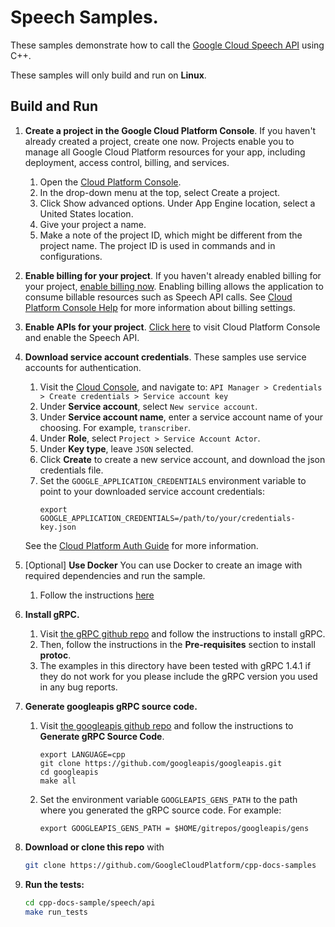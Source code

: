 # Speech Samples.

These samples demonstrate how to call the [Google Cloud Speech API](https://cloud.google.com/speech/) using C++.

These samples will only build and run on **Linux**.

## Build and Run

1.  **Create a project in the Google Cloud Platform Console**.
    If you haven't already created a project, create one now. Projects enable
    you to manage all Google Cloud Platform resources for your app, including
    deployment, access control, billing, and services.
    1.  Open the [Cloud Platform Console](https://console.cloud.google.com/).
    1.  In the drop-down menu at the top, select Create a project.
    1.  Click Show advanced options. Under App Engine location, select a
        United States location.
    1.  Give your project a name.
    1.  Make a note of the project ID, which might be different from the project
        name. The project ID is used in commands and in configurations.

1.  **Enable billing for your project**.
    If you haven't already enabled billing for your project, [enable billing now](https://console.cloud.google.com/project/_/settings).
    Enabling billing allows the application to consume billable resources such
    as Speech API calls.  See [Cloud Platform Console Help](https://support.google.com/cloud/answer/6288653) for more information about billing settings.

1.  **Enable APIs for your project**.
    [Click here](https://console.cloud.google.com/flows/enableapi?apiid=speech&showconfirmation=true) to visit Cloud Platform Console and enable the Speech API.

1.  **Download service account credentials**.
    These samples use service accounts for authentication.
    1.  Visit the [Cloud Console](http://cloud.google.com/console), and navigate to:
    `API Manager > Credentials > Create credentials > Service account key`
    1.  Under **Service account**, select `New service account`.
    1.  Under **Service account name**, enter a service account name of your choosing.  For example, `transcriber`.
    1.  Under **Role**, select `Project > Service Account Actor`.
    1.  Under **Key type**, leave `JSON` selected.
    1.  Click **Create** to create a new service account, and download the json credentials file.
    1.  Set the `GOOGLE_APPLICATION_CREDENTIALS` environment variable to point to your downloaded service account credentials:
        ```
        export GOOGLE_APPLICATION_CREDENTIALS=/path/to/your/credentials-key.json
        ```
    See the [Cloud Platform Auth Guide](https://cloud.google.com/docs/authentication#developer_workflow) for more information.

1. [Optional] **Use Docker**
    You can use Docker to create an image with required dependencies and run
    the sample.
    1. Follow the instructions [here](Docker.README.md)

1.  **Install gRPC.**
    1.  Visit [the gRPC github repo](https://github.com/grpc/grpc) and follow the instructions to install gRPC.
    1.  Then, follow the instructions in the **Pre-requisites** section to install **protoc**.
    1.  The examples in this directory have been tested with gRPC 1.4.1 if they do not work for you please
        include the gRPC version you used in any bug reports.

1.  **Generate googleapis gRPC source code.**
    1.  Visit [the googleapis github repo](https://github.com/googleapis/googleapis) and follow the instructions to **Generate gRPC Source Code**.
        ```
        export LANGUAGE=cpp
        git clone https://github.com/googleapis/googleapis.git
        cd googleapis
        make all
        ```
    1.  Set the environment variable `GOOGLEAPIS_GENS_PATH` to the path where you generated the gRPC source code.  For example:
        ```
        export GOOGLEAPIS_GENS_PATH = $HOME/gitrepos/googleapis/gens
        ```

1.  **Download or clone this repo** with

    ```sh
    git clone https://github.com/GoogleCloudPlatform/cpp-docs-samples
    ```

1.  **Run the tests:**
    ```sh
    cd cpp-docs-sample/speech/api
    make run_tests
    ```

